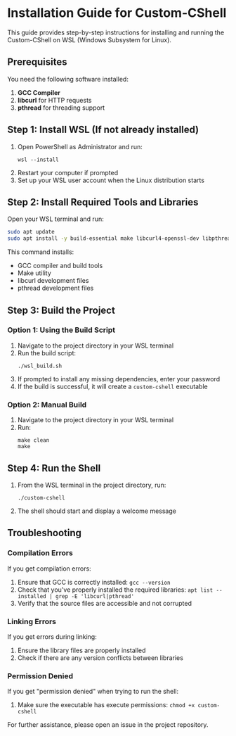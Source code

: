 # Installation Guide for Custom-CShell

This guide provides step-by-step instructions for installing and running the Custom-CShell on WSL (Windows Subsystem for Linux).

## Prerequisites

You need the following software installed:

1. **GCC Compiler**
2. **libcurl** for HTTP requests
3. **pthread** for threading support

## Step 1: Install WSL (If not already installed)

1. Open PowerShell as Administrator and run:
   ```
   wsl --install
   ```
2. Restart your computer if prompted
3. Set up your WSL user account when the Linux distribution starts

## Step 2: Install Required Tools and Libraries

Open your WSL terminal and run:

```bash
sudo apt update
sudo apt install -y build-essential make libcurl4-openssl-dev libpthread-stubs0-dev
```

This command installs:
- GCC compiler and build tools
- Make utility
- libcurl development files
- pthread development files

## Step 3: Build the Project

### Option 1: Using the Build Script

1. Navigate to the project directory in your WSL terminal
2. Run the build script:
   ```
   ./wsl_build.sh
   ```
3. If prompted to install any missing dependencies, enter your password
4. If the build is successful, it will create a `custom-cshell` executable

### Option 2: Manual Build

1. Navigate to the project directory in your WSL terminal
2. Run:
   ```
   make clean
   make
   ```

## Step 4: Run the Shell

1. From the WSL terminal in the project directory, run:
   ```
   ./custom-cshell
   ```
2. The shell should start and display a welcome message

## Troubleshooting

### Compilation Errors

If you get compilation errors:
1. Ensure that GCC is correctly installed: `gcc --version`
2. Check that you've properly installed the required libraries: `apt list --installed | grep -E 'libcurl|pthread'`
3. Verify that the source files are accessible and not corrupted

### Linking Errors

If you get errors during linking:
1. Ensure the library files are properly installed
2. Check if there are any version conflicts between libraries

### Permission Denied

If you get "permission denied" when trying to run the shell:
1. Make sure the executable has execute permissions: `chmod +x custom-cshell`

For further assistance, please open an issue in the project repository. 